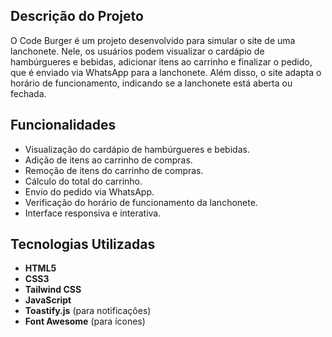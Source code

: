 ## Descrição do Projeto

O Code Burger é um projeto desenvolvido para simular o site de uma lanchonete. Nele, os usuários podem visualizar o cardápio de hambúrgueres e bebidas, adicionar itens ao carrinho e finalizar o pedido, que é enviado via WhatsApp para a lanchonete. Além disso, o site adapta o horário de funcionamento, indicando se a lanchonete está aberta ou fechada.

## Funcionalidades

- Visualização do cardápio de hambúrgueres e bebidas.
- Adição de itens ao carrinho de compras.
- Remoção de itens do carrinho de compras.
- Cálculo do total do carrinho.
- Envio do pedido via WhatsApp.
- Verificação do horário de funcionamento da lanchonete.
- Interface responsiva e interativa.

## Tecnologias Utilizadas

- **HTML5**
- **CSS3**
- **Tailwind CSS**
- **JavaScript**
- **Toastify.js** (para notificações)
- **Font Awesome** (para ícones)
